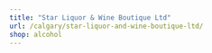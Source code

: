 ```yaml
---
title: "Star Liquor & Wine Boutique Ltd"
url: /calgary/star-liquor-and-wine-boutique-ltd/
shop: alcohol
---
```

